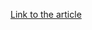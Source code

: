 [Link to the article](https://proofpoint.com/us/threat-insight/post/Vawtrak-UrlZone-Banking-Trojans-Target-Japan)
